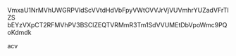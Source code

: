 VmxaU1NrMVhUWGRPVldScVVtdHdVbFpyVWtOVVJrVjVUVmhrYUZadVFrTlZS
bEYzVXpCT2RFMVhPV3BSClZEQTVRMmR3Tm1SdVVUMEtDbVpoWmc9PQoKdmdk

acv